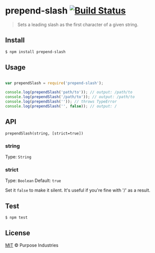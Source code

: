 # prepend-slash [![Build Status](https://travis-ci.org/purposeindustries/prepend-slash.svg?branch=master)](https://travis-ci.org/purposeindustries/prepend-slash)

> Sets a leading slash as the first character of a given string.

## Install

```sh
$ npm install prepend-slash
```

## Usage

```js

var prependSlash = require('prepend-slash');

console.log(prependSlash('path/to')); // output: /path/to
console.log(prependSlash('/path/to')); // output: /path/to
console.log(prependSlash('')); // throws TypeError
console.log(prependSlash('', false)); // output: /

```

## API

`prependSlash(string, [strict=true])`

### string
Type: `String`

### strict
Type: `Boolean`
Default: `true`

Set it `false` to make it silent. It's useful if you're fine with '/' as a result.

## Test

```sh
$ npm test
```

## License

[MIT](LICENSE) &copy; Purpose Industries
